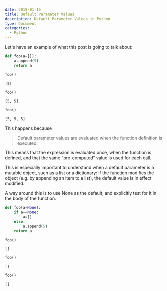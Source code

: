 ```yaml
---
date: 2018-01-15
title: Default Parameter Values
description: Default Parameter Values in Python
type: Document
categories:
  - Python
---
```


Let's have an example of what this post is going to talk about:



```python
def foo(a=[]):
    a.append(5)
    return a
```


```python
foo()
```




    [5]




```python
foo()
```




    [5, 5]




```python
foo()
```




    [5, 5, 5]



This happens because

> Default parameter values are evaluated when the function definition is executed. 

This means that the expression is evaluated once, when the function is defined, and that the same “pre-computed” value is used for each call. 

This is especially important to understand when a default parameter is a mutable object, such as a list or a dictionary: if the function modifies the object (e.g. by appending an item to a list), the default value is in effect modified. 

A way around this is to use None as the default, and explicitly test for it in the body of the function.

```python
def foo(a=None):
    if a==None:
        a=[]
    else:
        a.append(5)
    return a
```


```python
foo()
```




    []




```python
foo()
```




    []




```python
foo()
```




    []


